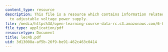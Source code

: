 ```yaml
---
content_type: resource
description: This file is a resource which contains information related to introduction
  to adjustable voltage power supply.
file: /media/https%3A/open-learning-course-data-rc.s3.amazonaws.com/6-091-hands-on-introduction-to-electrical-engineering-lab-skills-january-iap-2008/3d13008aaf5b26f9be91462c463c0414_lec4b.pdf
file_type: application/pdf
resourcetype: Document
title: lec4b.pdf
uid: 3d13008a-af5b-26f9-be91-462c463c0414
---
```

